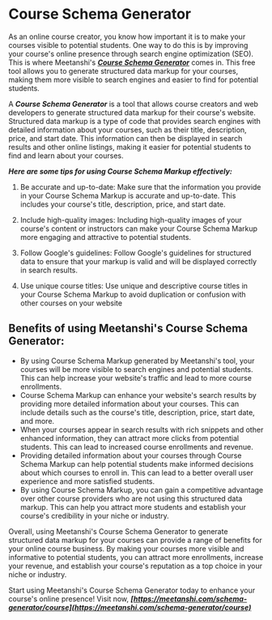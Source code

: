 # Course Schema Generator

As an online course creator, you know how important it is to make your courses visible to potential students. One way to do this is by improving your course's online presence through search engine optimization (SEO). This is where Meetanshi's  ***[Course Schema Generator](https://meetanshi.com/schema-generator/course)*** comes in. This free tool allows you to generate structured data markup for your courses, making them more visible to search engines and easier to find for potential students.


A ***Course Schema Generator*** is a tool that allows course creators and web developers to generate structured data markup for their course's website. Structured data markup is a type of code that provides search engines with detailed information about your courses, such as their title, description, price, and start date. This information can then be displayed in search results and other online listings, making it easier for potential students to find and learn about your courses.

***Here are some tips for using Course Schema Markup effectively:***

1. Be accurate and up-to-date: Make sure that the information you provide in your Course Schema Markup is accurate and up-to-date. This includes your course's title, description, price, and start date.

2. Include high-quality images: Including high-quality images of your course's content or instructors can make your Course Schema Markup more engaging and attractive to potential students.

3. Follow Google's guidelines: Follow Google's guidelines for structured data to ensure that your markup is valid and will be displayed correctly in search results.

4. Use unique course titles: Use unique and descriptive course titles in your Course Schema Markup to avoid duplication or confusion with other courses on your website

## Benefits of using Meetanshi's Course Schema Generator:

* By using Course Schema Markup generated by Meetanshi's tool, your courses will be more visible to search engines and potential students. This can help increase your website's traffic and lead to more course enrollments.
* Course Schema Markup can enhance your website's search results by providing more detailed information about your courses. This can include details such as the course's title, description, price, start date, and more.
* When your courses appear in search results with rich snippets and other enhanced information, they can attract more clicks from potential students. This can lead to increased course enrollments and revenue.
* Providing detailed information about your courses through Course Schema Markup can help potential students make informed decisions about which courses to enroll in. This can lead to a better overall user experience and more satisfied students.
* By using Course Schema Markup, you can gain a competitive advantage over other course providers who are not using this structured data markup. This can help you attract more students and establish your course's credibility in your niche or industry.

Overall, using Meetanshi's Course Schema Generator to generate structured data markup for your courses can provide a range of benefits for your online course business. By making your courses more visible and informative to potential students, you can attract more enrollments, increase your revenue, and establish your course's reputation as a top choice in your niche or industry.

Start using Meetanshi's Course Schema Generator today to enhance your course's online presence! Visit now,  ***[https://meetanshi.com/schema-generator/course](https://meetanshi.com/schema-generator/course)***

